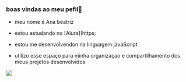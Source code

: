 ### boas vindas ao meu pefil💙

- meu nome é Ana beatriz
  
- estou estudando no [Alura](https:
- estou me desenvolvendon na linguagem javaScript
- utilizo esse espaço para minha organizaçao e compartilhamento dos  meus projetos desenvolvidos




![](https://media1.tenor.com/m/4e3Gh3RIy3sAAAAC/surprised-ryan-reynolds.gif)




